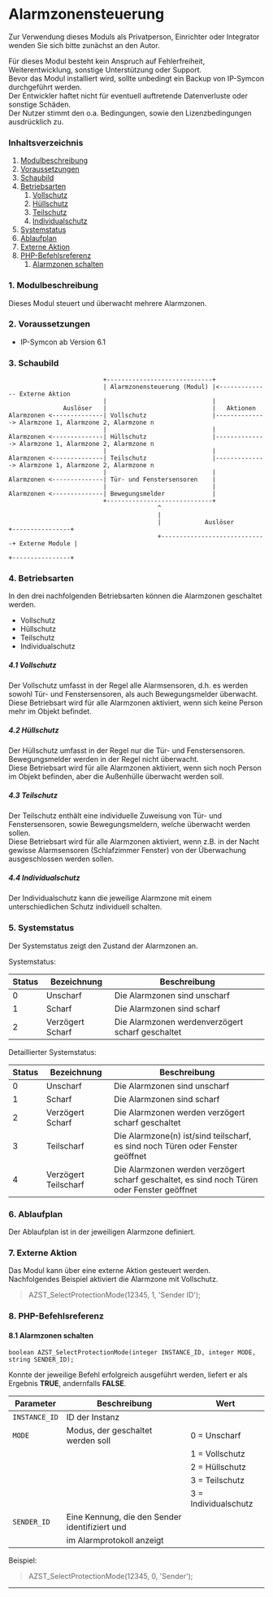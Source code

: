 # Alarmzonensteuerung

Zur Verwendung dieses Moduls als Privatperson, Einrichter oder Integrator wenden Sie sich bitte zunächst an den Autor.

Für dieses Modul besteht kein Anspruch auf Fehlerfreiheit, Weiterentwicklung, sonstige Unterstützung oder Support.  
Bevor das Modul installiert wird, sollte unbedingt ein Backup von IP-Symcon durchgeführt werden.  
Der Entwickler haftet nicht für eventuell auftretende Datenverluste oder sonstige Schäden.  
Der Nutzer stimmt den o.a. Bedingungen, sowie den Lizenzbedingungen ausdrücklich zu.

### Inhaltsverzeichnis

1. [Modulbeschreibung](#1-modulbeschreibung)
2. [Voraussetzungen](#2-voraussetzungen)
3. [Schaubild](#3-schaubild)
4. [Betriebsarten](#4-betriebsarten)
   1. [Vollschutz](#41-vollschutz)
   2. [Hüllschutz](#42-hüllschutz)
   3. [Teilschutz](#43-teilschutz)
   4. [Individualschutz](#44-teilschutz)
5. [Systemstatus](#5-systemstatus)
6. [Ablaufplan](#6-ablaufplan)
7. [Externe Aktion](#7-externe-aktion)
8. [PHP-Befehlsreferenz](#8-php-befehlsreferenz)
   1. [Alarmzonen schalten](#81-alarmzonen-schalten)
   
### 1. Modulbeschreibung

Dieses Modul steuert und überwacht mehrere Alarmzonen.

### 2. Voraussetzungen

- IP-Symcon ab Version 6.1

### 3. Schaubild

```
                          +-----------------------------+
                          | Alarmzonensteuerung (Modul) |<-------------- Externe Aktion
                          |                             |
               Auslöser   |                             |   Aktionen
Alarmzonen <--------------| Vollschutz                  |--------------> Alarmzone 1, Alarmzone 2, Alarmzone n
                          |                             |
Alarmzonen <--------------| Hüllschutz                  |--------------> Alarmzone 1, Alarmzone 2, Alarmzone n
                          |                             |
Alarmzonen <--------------| Teilschutz                  |--------------> Alarmzone 1, Alarmzone 2, Alarmzone n
                          |                             |
Alarmzonen <--------------| Tür- und Fenstersensoren    |
                          |                             |
Alarmzonen <--------------| Bewegungsmelder             |
                          +-----------------------------+    
                                         ^                                      
                                         |                            
                                         |            Auslöser         +----------------+
                                         +-----------------------------+ Externe Module |
                                                                       +----------------+         
```

### 4. Betriebsarten

In den drei nachfolgenden Betriebsarten können die Alarmzonen geschaltet werden.

* Vollschutz
* Hüllschutz 
* Teilschutz
* Individualschutz

##### 4.1 Vollschutz

Der Vollschutz umfasst in der Regel alle Alarmsensoren, d.h. es werden sowohl Tür- und Fenstersensoren, als auch Bewegungsmelder überwacht.  
Diese Betriebsart wird für alle Alarmzonen aktiviert, wenn sich keine Person mehr im Objekt befindet.

##### 4.2 Hüllschutz

Der Hüllschutz umfasst in der Regel nur die Tür- und Fenstersensoren. Bewegungsmelder werden in der Regel nicht überwacht.  
Diese Betriebsart wird für alle Alarmzonen aktiviert, wenn sich noch Person im Objekt befinden, aber die Außenhülle überwacht werden soll.

##### 4.3 Teilschutz

Der Teilschutz enthält eine individuelle Zuweisung von Tür- und Fenstersensoren, sowie Bewegungsmeldern, welche überwacht werden sollen.  
Diese Betriebsart wird für alle Alarmzonen aktiviert, wenn z.B. in der Nacht gewisse Alarmsensoren (Schlafzimmer Fenster) von der Überwachung ausgeschlossen werden sollen.

##### 4.4 Individualschutz

Der Individualschutz kann die jeweilige Alarmzone mit einem unterschiedlichen Schutz individuell schalten.

### 5. Systemstatus

Der Systemstatus zeigt den Zustand der Alarmzonen an.

Systemstatus:

| Status | Bezeichnung          | Beschreibung                                       |
|--------|----------------------|----------------------------------------------------|
| 0      | Unscharf             | Die Alarmzonen sind unscharf                       |
| 1      | Scharf               | Die Alarmzonen sind scharf                         |
| 2      | Verzögert Scharf     | Die Alarmzonen werdenverzögert scharf geschaltet   |

Detaillierter Systemstatus:

| Status | Bezeichnung          | Beschreibung                                                                                |
|--------|----------------------|---------------------------------------------------------------------------------------------|
| 0      | Unscharf             | Die Alarmzonen sind unscharf                                                                |
| 1      | Scharf               | Die Alarmzonen sind scharf                                                                  |
| 2      | Verzögert Scharf     | Die Alarmzonen werden verzögert scharf geschaltet                                           |
| 3      | Teilscharf           | Die Alarmzone(n) ist/sind teilscharf, es sind noch Türen oder Fenster geöffnet              |
| 4      | Verzögert Teilscharf | Die Alarmzonen werden verzögert scharf geschaltet, es sind noch Türen oder Fenster geöffnet |


### 6. Ablaufplan

Der Ablaufplan ist in der jeweiligen Alarmzone definiert.

### 7. Externe Aktion

Das Modul kann über eine externe Aktion gesteuert werden.  
Nachfolgendes Beispiel aktiviert die Alarmzone mit Vollschutz.
> AZST_SelectProtectionMode(12345, 1, 'Sender ID');

### 8. PHP-Befehlsreferenz

#### 8.1 Alarmzonen schalten

```
boolean AZST_SelectProtectionMode(integer INSTANCE_ID, integer MODE, string SENDER_ID);
```

Konnte der jeweilige Befehl erfolgreich ausgeführt werden, liefert er als Ergebnis **TRUE**, andernfalls **FALSE**.

| Parameter     | Beschreibung                                   | Wert                 |
|---------------|------------------------------------------------|----------------------|
| `INSTANCE_ID` | ID der Instanz                                 |                      |
| `MODE`        | Modus, der geschaltet werden soll              | 0 = Unscharf         |
|               |                                                | 1 = Vollschutz       |
|               |                                                | 2 = Hüllschutz       |
|               |                                                | 3 = Teilschutz       |
|               |                                                | 3 = Individualschutz |
| `SENDER_ID`   | Eine Kennung, die den Sender identifiziert und |                      |
|               | im Alarmprotokoll anzeigt                      |                      |

Beispiel:
> AZST_SelectProtectionMode(12345, 0, 'Sender');

---